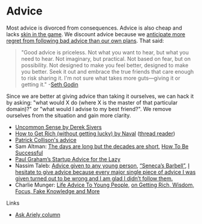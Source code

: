 # Advice

Most advice is divorced from consequences. Advice is also cheap and lacks [skin in the game](https://en.wikipedia.org/wiki/Skin_in_the_Game_(book)). We discount advice because we [anticipate more regret from following bad advice than our own plans](https://onlinelibrary.wiley.com/doi/full/10.1002/bdm.2048). That said:

> "Good advice is priceless. Not what you want to hear, but what you need to hear. Not imaginary, but practical. Not based on fear, but on possibility. Not designed to make you feel better, designed to make you better.
> Seek it out and embrace the true friends that care enough to risk sharing it.
> I'm not sure what takes more guts—giving it or getting it." 
> -[Seth Godin](https://seths.blog/2014/05/good-advice/)

Since we are better at giving advice than taking it ourselves, we can hack it by asking: "what would X do (where X is the master of that particular domain)?" or "what would I advise to my best friend?". We remove ourselves from the situation and gain more clarity.

* [Uncommon Sense by Derek Sivers](https://www.youtube.com/playlist?list=PLBAAC8C0430D64F4D)
* [How to Get Rich (without getting lucky) by Naval](https://twitter.com/naval/status/1002103360646823936) ([thread reader](https://threadreaderapp.com/thread/1002103360646823936.html))
* [Patrick Collison's advice](https://patrickcollison.com/advice)
* Sam Altman: [The days are long but the decades are short](https://blog.samaltman.com/the-days-are-long-but-the-decades-are-short), [How To Be Successful](https://blog.samaltman.com/how-to-be-successful)
* [Paul Graham’s Startup Advice for the Lazy](https://medium.com/swlh/graham-for-the-lazy-51a170dacc86)
* Nassim Taleb: [Advice given to any young person](https://twitter.com/nntaleb/status/975748062176952322?lang=en), [“Seneca’s Barbell”](https://www.nuggetsofthought.com/2018/04/02/nassim-taleb-senecas-barbell), [I hesitate to give advice because  every  major single piece of advice I was given turned out to be wrong and I am glad I didn’t follow them.](http://fooledbyrandomness.com/AUBCommencement.pdf)
* Charlie Munger: [Life Advice To Young People](https://www.nuggetsofthought.com/2018/02/18/charlie-mungers-advice-to), [on Getting Rich, Wisdom, Focus, Fake Knowledge and More](https://fs.blog/2017/02/charlie-munger-wisdom/)

Links
- [Ask Ariely column](http://danariely.com/tag/advice-column/)
